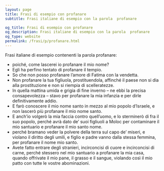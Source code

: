 ```yaml
---
layout: page
title: Frasi di esempio con profanare 
subtitle: Frasi italiane di esempio con la parola  profanare

og_title: Frasi di esempio con profanare 
og_description: Frasi italiane di esempio con la parola  profanare
og_type: website
permalink: /frasi/p/profanare.html
---
```


Frasi italiane di esempio contenenti la parola profanare:


- poiché, come lascerei io profanare il mio nome?
- Egli ha perfino tentato di profanare il tempio.
- So che non posso profanare l’amore di Fatima con la vendetta.
- Non profanare la tua figliuola, prostituendola, affinché il paese non si dia alla prostituzione e non si riempia di scelleratezze.
- In quella mattina umida e grigia di fine inverno – ne ebbi la precisa consapevolezza – stavo per profanare la mia infanzia e per dirle definitivamente addio.
- E farò conoscere il mio nome santo in mezzo al mio popolo d’Israele, e non lascerò più profanare il mio nome santo.
- E anch’io volgerò la mia faccia contro quell’uomo, e lo sterminerò di fra il suo popolo, perché avrà dato de’ suoi figliuoli a Moloc per contaminare il mio santuario e profanare il mio santo nome.
- perché bramano veder la polvere della terra sul capo de’ miseri, e violano il diritto degli umili, e figlio e padre vanno dalla stessa femmina, per profanare il nome mio santo.
- Avete fatto entrare degli stranieri, incirconcisi di cuore e incirconcisi di carne, perché stessero nel mio santuario a profanare la mia casa, quando offrivate il mio pane, il grasso e il sangue, violando così il mio patto con tutte le vostre abominazioni.
